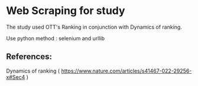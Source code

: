 # Web Scraping for study

The study used OTT's Ranking in conjunction with Dynamics of ranking.

Use python method : selenium and urllib

## References: 
Dynamics of ranking ( https://www.nature.com/articles/s41467-022-29256-x#Sec4 )

